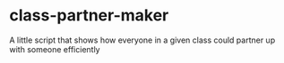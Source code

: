 # class-partner-maker
A little script that shows how everyone in a given class could partner up with someone efficiently
